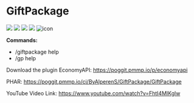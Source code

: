 # GiftPackage

<a href="https://poggit.pmmp.io/p/GiftPackage"><img src="https://poggit.pmmp.io/shield.state/GiftPackage"></a> <a href="https://poggit.pmmp.io/p/GiftPackage"><img src="https://poggit.pmmp.io/shield.api/GiftPackage"></a> <a href="https://poggit.pmmp.io/p/GiftPackage"><img src="https://poggit.pmmp.io/shield.dl.total/GiftPackage"></a> <a href="https://poggit.pmmp.io/p/GiftPackage"><img src="https://poggit.pmmp.io/shield.dl/GiftPackage"></a>
![icon](https://user-images.githubusercontent.com/49764317/98851005-ad701500-2466-11eb-8ac3-607c7bdfca18.png)

**Commands:**
- /giftpackage help
- /gp help

Download the plugin EconomyAPI: https://poggit.pmmp.io/p/economyapi

PHAR: https://poggit.pmmp.io/ci/ByAlperenS/GiftPackage/GiftPackage

YouTube Video Link: https://www.youtube.com/watch?v=FhtI4MIKglw
